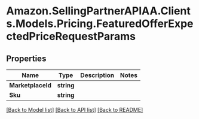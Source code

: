 # Amazon.SellingPartnerAPIAA.Clients.Models.Pricing.FeaturedOfferExpectedPriceRequestParams
## Properties

Name | Type | Description | Notes
------------ | ------------- | ------------- | -------------
**MarketplaceId** | **string** |  | 
**Sku** | **string** |  | 

[[Back to Model list]](../README.md#documentation-for-models) [[Back to API list]](../README.md#documentation-for-api-endpoints) [[Back to README]](../README.md)

